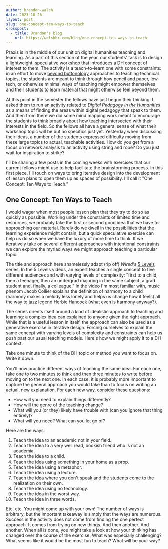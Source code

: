 ```yaml
---
author: brandon-walsh
date: 2023-10-26
layout: post
slug: one-concept-ten-ways-to-teach
crosspost:
  - title: Brandon's blog
    url: https://walshbr.com/blog/one-concept-ten-ways-to-teach
---
```

Praxis is in the middle of our unit on digital humanities teaching and learning. As a part of this section of the year, our students' task is to design a lightweight, speculative workshop that introduces a DH concept of interest to them. The activity is a teach-to-learn one with some constraints: in an effort to move [beyond buttonology](https://crln.acrl.org/index.php/crlnews/article/view/16833/18427) approaches to teaching technical topics, the students are meant to think through how pencil and paper, low-tech, or otherwise minimal ways of teaching might empower themselves and their students to learn material that might otherwise feel beyond them. 

At this point in the semester the fellows have just begun their thinking. I asked them to run an [activity](https://walshbr.com/blog/finding-a-way-in/) related to *[Digital Pedagogy in the Humanities](https://digitalpedagogy.hcommons.org/)* as a means of finding the areas within digital pedagogy that speak to them. And then from there we did some mind mapping work meant to encourage the students to think broadly about how teaching intersected with their interests in the field. So the fellows all have a general sense of what their workshop topic will be but no specifics just yet. Yesterday when discussing their ideas, a number of the students expressed difficulty moving from these large topics to actual, teachable activities. How do you get from a focus on network analysis to an activity using string and rope? Do you just wait for inspiration to strike? 

I'll be sharing a few posts in the coming weeks with exercises that our current fellows might use to help facilitate the brainstorming process. In this first piece, I'll touch on ways to bring iterative design into the development of lesson plans to open them up as spaces of possibility. I'll call it "One Concept: Ten Ways to Teach." 

## One Concept: Ten Ways to Teach

I would wager when most people lesson plan that they try to do so as quickly as possible. Working under the constraints of limited time and resources, we probably take the first or second good idea that we have for approaching our material. Rarely do we dwell in the possibilities that the learning experience might contain, but a quick speculative exercise can help us do so when we have the luxury of more time to think. If we iteratively take on several different approaches with intentional constraints we can explore the myriad ways we might approach teaching a particular topic. 

The title and approach here shamelessly adapt (rip off) *Wired*'s [5 Levels](https://www.wired.com/video/series/5-levels) series. In the 5 Levels videos, an expert teaches a single concept to five different audiences and with varying levels of complexity: "first to a child, then a teenager, then an undergrad majoring in the same subject, a grad student and, finally, a colleague." In the video I'm most familiar with, music phenom Jacob Collier explains the definition of harmony to a child (harmony makes a melody less lonely and helps us change how it feels) all the way to jazz legend Herbie Hancock (what even is harmony anyway?). 

The series orients itself around a kind of idealistic approach to teaching and learning: a complex idea can explained to anyone given the right approach. While that is a useful lesson in itself, the approach can also be used as a generative exercise in iterative design. Forcing ourselves to explain the same concept with varying levels of complexity and constraints can help us push past our usual teaching models. Here's how we might apply it to a DH context.

Take one minute to think of the DH topic or method you want to focus on. Write it down.

You'll now practice different ways of teaching the same idea. For each one, take one to two minutes to think and then three minutes to write before moving on to the next one. In each case, it is probably more important to capture the general approach you would take than to focus on writing an actual, new explanation. For each new way, consider these questions:

* How will you need to explain things differently?
* How will the genre of the teaching change?
* What will you (or they) likely have trouble with (can you ignore that thing entirely)?
* What will you need? What can you let go of?

Here are the ways:

1. Teach the idea to an academic not in your field.
2. Teach the idea to a very well read, bookish friend who is not an academia.
3. Teach the idea to a child.
4. Teach the idea using something in your home as a prop.
5. Teach the idea using a metaphor.
6. Teach the idea using a lecture.
7. Teach the idea where you don't speak and the students come to the realization on their own.
8. Teach the idea using no technology.
9. Teach the idea in the worst way.
10. Teach the idea in three words.

Etc. etc. You might come up with your own! The number of ways is arbitrary, but the important takeaway is simply that the ways are numerous. Success in the activity does not come from finding the one perfect approach. It comes from trying on new things. And then another. And another. When all is done, you might take a look at how your thinking has changed over the course of the exercise. What was especially challenging? What seems like it would be the most fun to teach? What will be your way?

